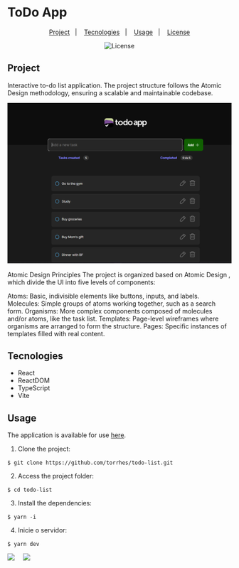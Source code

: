 <h1>ToDo App</h1>

<p align="center">
  <a href="#project">Project</a>&nbsp;&nbsp;&nbsp;|&nbsp;&nbsp;&nbsp;
  <a href="#technologies">Tecnologies</a>&nbsp;&nbsp;&nbsp;|&nbsp;&nbsp;&nbsp;
  <a href="#usage">Usage</a>&nbsp;&nbsp;&nbsp;|&nbsp;&nbsp;&nbsp;
  <a href="#license">License</a>
</p>

<p align="center">
  <img alt="License" src="https://img.shields.io/static/v1?label=license&message=MIT&color=49AA26&labelColor=000000">
</p>

<h2 id="project"> Project</h2>

Interactive to-do list application. The project structure follows the Atomic Design methodology, ensuring a scalable and maintainable codebase.<br/>

![ToDo List](./src/assets/svg/img/todo-list.png)

Atomic Design Principles
The project is organized based on Atomic Design , which divide the UI into five levels of components:

Atoms: Basic, indivisible elements like buttons, inputs, and labels.
Molecules: Simple groups of atoms working together, such as a search form.
Organisms: More complex components composed of molecules and/or atoms, like the task list.
Templates: Page-level wireframes where organisms are arranged to form the structure.
Pages: Specific instances of templates filled with real content.

<h2 id="technologies"> Tecnologies</h2>

- React
- ReactDOM
- TypeScript
- Vite

<h2 id="usage">Usage</h2>

The application is available for use [here](https://todo-list-nayara-torres-projects.vercel.app/).

1. Clone the project:

```
$ git clone https://github.com/torrhes/todo-list.git
```

2. Access the project folder:

```
$ cd todo-list
```

3. Install the dependencies:

```
$ yarn -i
```

4. Inicie o servidor:

```
$ yarn dev
```

<div style="display: flex;">
  <a href="https://www.linkedin.com/in/nayaratorrhes/" target="_blank"><img src="https://img.shields.io/badge/-LinkedIn-%230077B5?style=for-the-badge&logo=linkedin&logoColor=white" style="margin-right: 2vw" target="_blank"></a>
  <a href="mailto:nayaratorrhes@gmail.com"><img src="https://img.shields.io/badge/-Gmail-%23333?style=for-the-badge&logo=gmail&logoColor=white" style="margin-right: 2vw" target="_blank"></a>

</div>
